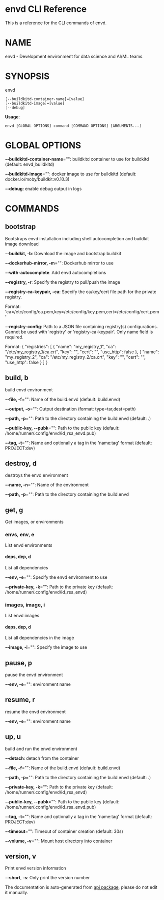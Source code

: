 
# envd CLI Reference

This is a reference for the CLI commands of envd.

# NAME

envd - Development environment for data science and AI/ML teams

# SYNOPSIS

envd

```
[--buildkitd-container-name]=[value]
[--buildkitd-image]=[value]
[--debug]
```

**Usage**:

```
envd [GLOBAL OPTIONS] command [COMMAND OPTIONS] [ARGUMENTS...]
```

# GLOBAL OPTIONS

**--buildkitd-container-name**="": buildkitd container to use for buildkitd (default: envd_buildkitd)

**--buildkitd-image**="": docker image to use for buildkitd (default: docker.io/moby/buildkit:v0.10.3)

**--debug**: enable debug output in logs


# COMMANDS

## bootstrap

Bootstraps envd installation including shell autocompletion and buildkit image download

**--buildkit, -b**: Download the image and bootstrap buildkit

**--dockerhub-mirror, -m**="": Dockerhub mirror to use

**--with-autocomplete**: Add envd autocompletions

**--registry, -r**: Specify the registry to pull/push the image

**--registry-ca-keypair, -ca**: Specify the ca/key/cert file path for the private registry.

Format:
'ca=/etc/config/ca.pem,key=/etc/config/key.pem,cert=/etc/config/cert.pem'

**--registry-config**: Path to a JSON file containing registry(s) configurations. Cannot be used with 'registry' or 'registry-ca-keypair'. Only name field is required.

Format:
{
    "registries": [
      {
        "name": "my_registry_1",
        "ca": "/etc/my_registry_1/ca.crt",
        "key": "",
        "cert": "",
        "use_http": false
      },
      {
        "name": "my_registry_2",
        "ca": "/etc/my_registry_2/ca.crt",
        "key": "",
        "cert": "",
        "use_http": false
      }
    ]
}


## build, b

build envd environment

**--file, -f**="": Name of the build.envd (default: build.envd)

**--output, -o**="": Output destination (format: type=tar,dest=path)

**--path, -p**="": Path to the directory containing the build.envd (default: .)

**--public-key, --pubk**="": Path to the public key (default: /home/runner/.config/envd/id_rsa_envd.pub)

**--tag, -t**="": Name and optionally a tag in the 'name:tag' format (default: PROJECT:dev)

## destroy, d

destroys the envd environment

**--name, -n**="": Name of the environment

**--path, -p**="": Path to the directory containing the build.envd

## get, g

Get images, or environments

### envs, env, e

List envd environments

#### deps, dep, d

List all dependencies

**--env, -e**="": Specify the envd environment to use

**--private-key, -k**="": Path to the private key (default: /home/runner/.config/envd/id_rsa_envd)

### images, image, i

List envd images

#### deps, dep, d

List all dependencies in the image

**--image, -i**="": Specify the image to use

## pause, p

pause the envd environment

**--env, -e**="": environment name

## resume, r

resume the envd environment

**--env, -e**="": environment name

## up, u

build and run the envd environment

**--detach**: detach from the container

**--file, -f**="": Name of the build.envd (default: build.envd)

**--path, -p**="": Path to the directory containing the build.envd (default: .)

**--private-key, -k**="": Path to the private key (default: /home/runner/.config/envd/id_rsa_envd)

**--public-key, --pubk**="": Path to the public key (default: /home/runner/.config/envd/id_rsa_envd.pub)

**--tag, -t**="": Name and optionally a tag in the 'name:tag' format (default: PROJECT:dev)

**--timeout**="": Timeout of container creation (default: 30s)

**--volume, -v**="": Mount host directory into container

## version, v

Print envd version information

**--short, -s**: Only print the version number

The documentation is auto-generated from [api package](https://github.com/tensorchord/envd/tree/main/envd/api), please do not edit it manually.
